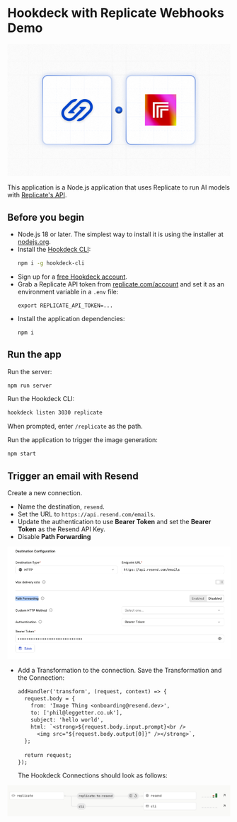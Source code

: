 # Hookdeck with Replicate Webhooks Demo

![Hookdeck + Replicate AI](docs/hookdeck-replicate.png)

This application is a Node.js application that uses Replicate to run AI models with [Replicate's API](https://replicate.com/docs/get-started/nodejs).

## Before you begin

- Node.js 18 or later. The simplest way to install it is using the installer at [nodejs.org](https://nodejs.org/).
- Install the [Hookdeck CLI](https://github.com/hookdeck/hookdeck-cli):
  ```bash
  npm i -g hookdeck-cli
  ```
- Sign up for a [free Hookdeck account](https://dashboard.hookdeck.com/signup?ref=github-hookdeck-replicate-demo).
- Grab a Replicate API token from [replicate.com/account](https://replicate.com/account) and set it as an environment variable in a `.env` file:
  ```console
  export REPLICATE_API_TOKEN=...
  ```
- Install the application dependencies:
  ```bash
  npm i
  ```

## Run the app

Run the server:

```bash
npm run server
```

Run the Hookdeck CLI:

```bash
hookdeck listen 3030 replicate
```

When prompted, enter `/replicate` as the path.

Run the application to trigger the image generation:

```bash
npm start
```

## Trigger an email with Resend

Create a new connection.

- Name the destination, `resend`.
- Set the URL to `https://api.resend.com/emails`.
- Update the authentication to use **Bearer Token** and set the **Bearer Token** as the Resend API Key.
- Disable **Path Forwarding**

![Destination config](docs/destination-config.png)

- Add a Transformation to the connection. Save the Transformation and the Connection:

  ```
  addHandler('transform', (request, context) => {
    request.body = {
      from: 'Image Thing <onboarding@resend.dev>',
      to: ['phil@leggetter.co.uk'],
      subject: 'hello world',
      html: `<strong>${request.body.input.prompt}<br />
        <img src="${request.body.output[0]}" /></strong>`,
    };

    return request;
  });
  ```

  The Hookdeck Connections should look as follows:

![Connections](docs/connections.png)
